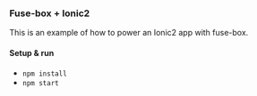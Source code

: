 ### Fuse-box + Ionic2
This is an example of how to power an Ionic2 app with fuse-box.


#### Setup & run
* `npm install`
* `npm start`
